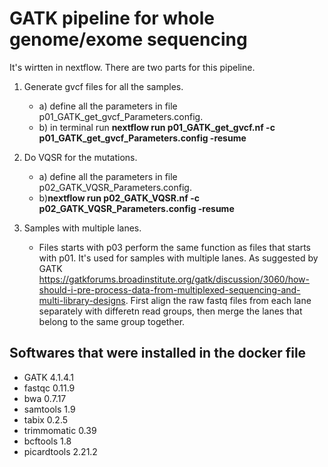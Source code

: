 GATK pipeline for whole genome/exome sequencing
========================================
It's wirtten in nextflow.
There are two parts for this pipeline.
1. Generate gvcf files for all the samples.
	- a) define all the parameters in file p01_GATK_get_gvcf_Parameters.config.
	- b) in terminal run **nextflow run p01_GATK_get_gvcf.nf -c p01_GATK_get_gvcf_Parameters.config -resume**

2. Do VQSR for the mutations.
	- a) define all the parameters in file p02_GATK_VQSR_Parameters.config.
	- b)**nextflow run p02_GATK_VQSR.nf -c p02_GATK_VQSR_Parameters.config -resume**

3. Samples with multiple lanes.
	- Files starts with p03 perform the same function as files that starts with p01. It's used for samples with multiple lanes. As suggested by GATK https://gatkforums.broadinstitute.org/gatk/discussion/3060/how-should-i-pre-process-data-from-multiplexed-sequencing-and-multi-library-designs. First align the raw fastq files from each lane separately with differetn read groups, then merge the lanes that belong to the same group together.

Softwares that were installed in the docker file
------------------------------------
* GATK 4.1.4.1
* fastqc 0.11.9
* bwa 0.7.17
* samtools 1.9
* tabix 0.2.5
* trimmomatic 0.39
* bcftools 1.8
* picardtools 2.21.2
